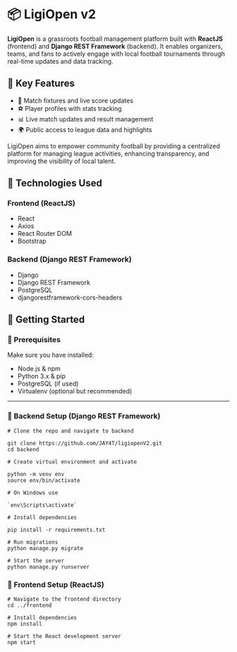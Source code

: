 # 📦 LigiOpen v2

**LigiOpen** is a grassroots football management platform built with **ReactJS** (frontend) and **Django REST Framework** (backend). It enables organizers, teams, and fans to actively engage with local football tournaments through real-time updates and data tracking.

## 🎯 Key Features


- 📅 Match fixtures and live score updates  
- ⚽ Player profiles with stats tracking  
- 📊 Live match updates and result management  
- 🌍 Public access to league data and highlights  

LigiOpen aims to empower community football by providing a centralized platform for managing league activities, enhancing transparency, and improving the visibility of local talent.

## 🔧 Technologies Used

### Frontend (ReactJS)
- React
- Axios
- React Router DOM
- Bootstrap

### Backend (Django REST Framework)
- Django
- Django REST Framework
- PostgreSQL 
- djangorestframework-cors-headers

## 🚀 Getting Started

### 🔹 Prerequisites
Make sure you have installed:
- Node.js & npm
- Python 3.x & pip
- PostgreSQL (if used)
- Virtualenv (optional but recommended)

---


### 🔹 Backend Setup (Django REST Framework)

```
# Clone the repo and navigate to backend

git clone https://github.com/JAY4T/ligiopenV2.git
cd backend

# Create virtual environment and activate

python -m venv env
source env/bin/activate

# On Windows use

`env\Scripts\activate`

# Install dependencies

pip install -r requirements.txt

# Run migrations
python manage.py migrate

# Start the server
python manage.py runserver
```

### 🔹 Frontend Setup (ReactJS)

```
# Navigate to the frontend directory
cd ../frontend

# Install dependencies
npm install

# Start the React development server
npm start
```
